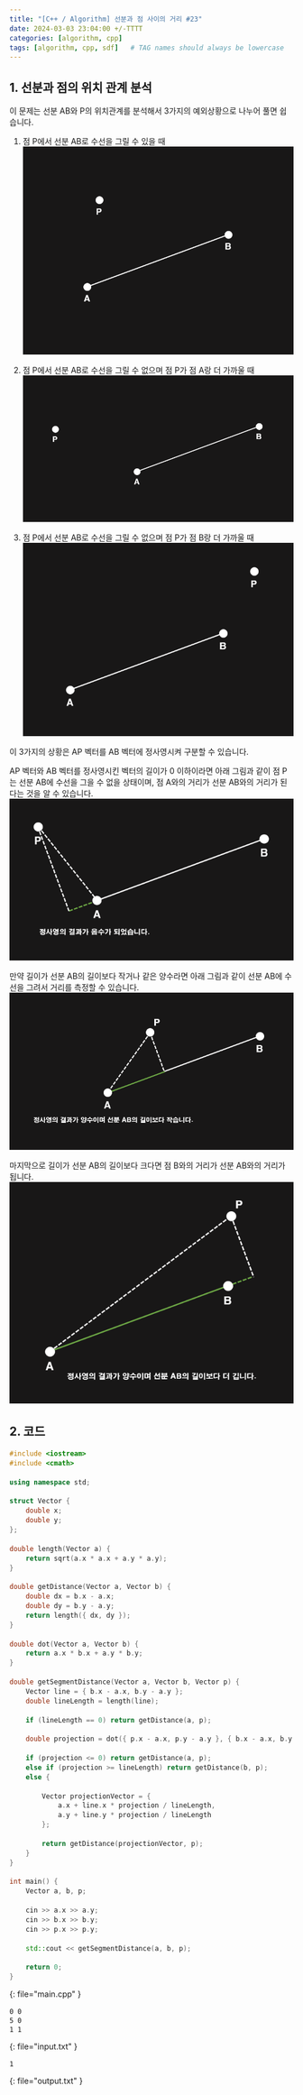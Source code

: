 ```yaml
---
title: "[C++ / Algorithm] 선분과 점 사이의 거리 #23"
date: 2024-03-03 23:04:00 +/-TTTT
categories: [algorithm, cpp]
tags: [algorithm, cpp, sdf]   # TAG names should always be lowercase
---
```


## 1. 선분과 점의 위치 관계 분석

이 문제는 선분 AB와 P의 위치관계를 분석해서 3가지의 예외상황으로 나누어 풀면 쉽습니다.

1. 점 P에서 선분 AB로 수선을 그릴 수 있을 때
![image](/assets/cpp-algorithm/23/1.png)

2. 점 P에서 선분 AB로 수선을 그릴 수 없으며 점 P가 점 A랑 더 가까울 때
![image](/assets/cpp-algorithm/23/2.png)

3. 점 P에서 선분 AB로 수선을 그릴 수 없으며 점 P가 점 B랑 더 가까울 때
![image](/assets/cpp-algorithm/23/3.png)

이 3가지의 상황은 AP 벡터를 AB 벡터에 정사영시켜 구분할 수 있습니다.

AP 벡터와 AB 벡터를 정사영시킨 벡터의 길이가 0 이하이라면 아래 그림과 같이 점 P는 선분 AB에 수선을 그을 수 없을 상태이며, 점 A와의 거리가 선분 AB와의 거리가 된다는 것을 알 수 있습니다.
![image](/assets/cpp-algorithm/23/4.png)

만약 길이가 선분 AB의 길이보다 작거나 같은 양수라면 아래 그림과 같이 선분 AB에 수선을 그려서 거리를 측정할 수 있습니다.
![image](/assets/cpp-algorithm/23/5.png)

마지막으로 길이가 선분 AB의 길이보다 크다면 점 B와의 거리가 선분 AB와의 거리가 됩니다.
![image](/assets/cpp-algorithm/23/6.png)

## 2. 코드

```cpp
#include <iostream>
#include <cmath>

using namespace std;

struct Vector {
	double x;
	double y;
};

double length(Vector a) {
	return sqrt(a.x * a.x + a.y * a.y);
}

double getDistance(Vector a, Vector b) {
	double dx = b.x - a.x;
	double dy = b.y - a.y;
	return length({ dx, dy });
}

double dot(Vector a, Vector b) {
	return a.x * b.x + a.y * b.y;
}

double getSegmentDistance(Vector a, Vector b, Vector p) {
	Vector line = { b.x - a.x, b.y - a.y };
	double lineLength = length(line);

	if (lineLength == 0) return getDistance(a, p);

	double projection = dot({ p.x - a.x, p.y - a.y }, { b.x - a.x, b.y - a.y }) / lineLength;

	if (projection <= 0) return getDistance(a, p);
	else if (projection >= lineLength) return getDistance(b, p);
	else {

		Vector projectionVector = {
			a.x + line.x * projection / lineLength,
			a.y + line.y * projection / lineLength
		};

		return getDistance(projectionVector, p);
	}
}

int main() {
	Vector a, b, p;

	cin >> a.x >> a.y;
	cin >> b.x >> b.y;
	cin >> p.x >> p.y;

	std::cout << getSegmentDistance(a, b, p);

	return 0;
}
```
{: file="main.cpp" }
```
0 0
5 0
1 1
```
{: file="input.txt" }
```
1
```
{: file="output.txt" }